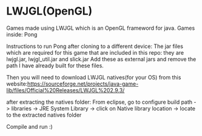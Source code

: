 # LWJGL(OpenGL)
 
Games made using LWJGL which is an OpenGL frameword for java.
Games inside: Pong
                            
Instructions to run Pong after cloning to a different device:
The jar files which are required for this game that are included in this repo: they are lwjgl.jar, lwjgl_util.jar and slick.jar
Add these as external jars and remove the path I have already built for these files.

Then you will need to download LWJGL natives(for your OS)  from this website:https://sourceforge.net/projects/java-game-lib/files/Official%20Releases/LWJGL%202.9.3/

after extracting the natives folder:
From eclipse, go to configure build path -> libraries -> JRE System Library -> click on Native library location -> locate to the extracted natives folder

Compile and run :)
